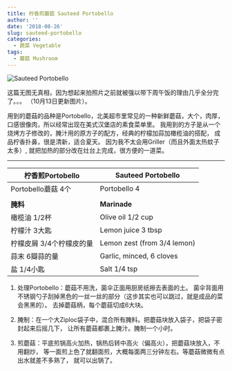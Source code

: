 ```yaml
---
title: 柠香煎蘑菇 Sauteed Portobello
author: ''
date: '2018-08-26'
slug: sauteed-portobello
categories:
  - 蔬菜 Vegetable
tags:
  - 蘑菇 Mushroom
---
```


![Sauteed Portobello](/img/2018-10-13-sauteed-portobello.jpg)


这篇无图无真相，因为想起来拍照片之前就被强以带下周午饭的理由几乎全分完了。。。
（10月13日更新图片）。

用到的蘑菇的品种是Portobello，北美超市里常见的一种新鲜蘑菇，大个，肉厚，
口感很像肉，所以经常出现在美式汉堡店的素食菜单里。
我用到的方子是从一个烧烤方子修改的，腌汁用的原方子的配方，经典的柠檬加蒜加橄榄油的搭配，
成品柠香扑鼻，很是清新，适合夏天。
因为我不太会用Griller（而且外面太热蚊子太多）,
就把加热的部分改在灶台上完成，很方便的一道菜。

---
|柠香煎Portobello                       |Sauteed Portobello            |
|---------------------------------------|-------------------------|
|Portobello蘑菇 4个                     |Portobello 4     |
|                                       |             |
|**腌料**                               |**Marinade**             |
|橄榄油 1/2杯                          |Olive oil 1/2 cup             |
|柠檬汁 3大匙                           |Lemon juice 3 tbsp             |
|柠檬皮屑 3/4个柠檬皮的量               |Lemon zest (from 3/4 lemon)              |
|蒜末 6瓣蒜的量                         |Garlic, minced, 6 cloves            |
|盐 1/4小匙                            |Salt 1/4 tsp             |


1. 处理Portobello：蘑菇不用洗，菌伞正面用厨房纸擦去表面的土。
菌伞背面用不锈钢勺子刮掉黑色的一丝一丝的部分（这步其实也可以跳过，就是成品的菜会黑黑的）。
去掉蘑菇柄，每个蘑菇切成6大块。

2. 腌制：在一个大Ziploc袋子中，混合所有腌料。把蘑菇块放入袋子，把袋子密封起来后摇几下，
让所有蘑菇都裹上腌汁。腌制一个小时。

3. 煎蘑菇：平底煎锅高火加热，锅热后转中高火（偏高火），把蘑菇块放入，不用翻炒，
等一面煎上色了就翻面煎，大概每面两三分钟左右。等蘑菇微微有点出水就差不多熟了，
就可以出锅了。
 
